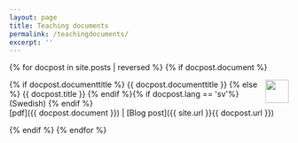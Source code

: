 ```yaml
---
layout: page
title: Teaching documents
permalink: /teachingdocuments/
excerpt: ''
---
```

{% for docpost in site.posts | reversed %}
{% if docpost.document %} 

<a href="{{ docpost.document }}"><img style="height: 3em; width: 3em; float: right; " src="{{ docpost.thumbnail }}"></a>
{% if docpost.documenttitle %}
  {{ docpost.documenttitle }}
  {% else %}
  {{ docpost.title }}
{% endif %}<!--
-->{% if docpost.lang == 'sv'%}
  <span class="date">(Swedish)</span>
{% endif %}<br>
<span class="publink">[pdf]({{ docpost.document }}) | [Blog post]({{ site.url }}{{ docpost.url }})</span>

{% endif %}
{% endfor %}
